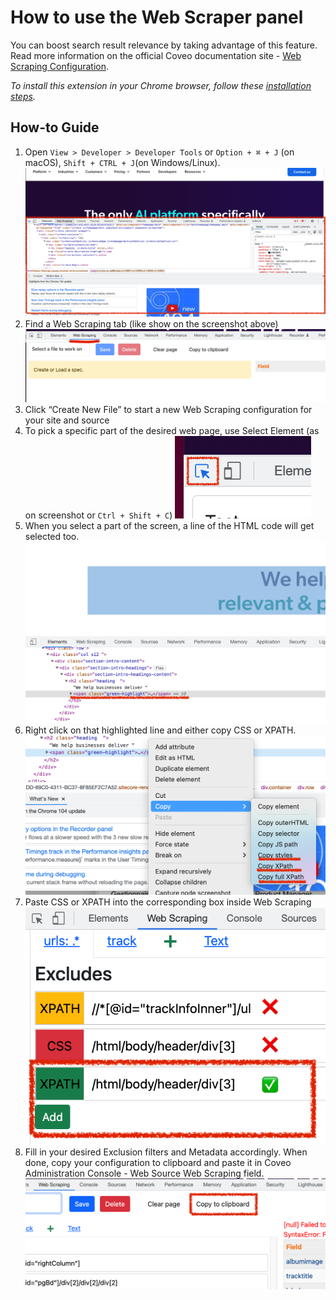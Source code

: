 # How to use the Web Scraper panel

You can boost search result relevance by taking advantage of this feature. Read more information on the official Coveo documentation site - [Web Scraping Configuration](https://docs.coveo.com/en/1874/index-content/web-scraping-configuration).

_To install this extension in your Chrome browser, follow these [installation steps](./install.md)._

## How-to Guide

1. Open `View > Developer > Developer Tools` or `Option + ⌘ + J` (on macOS), `Shift + CTRL + J`(on Windows/Linux).
   ![Developer Tools](./devtools.png)
1. Find a Web Scraping tab (like show on the screenshot above)
   ![Web Scraper panel](./panel.png)
1. Click “Create New File” to start a new Web Scraping configuration for your site and source
1. To pick a specific part of the desired web page, use Select Element (as on screenshot or `Ctrl + Shift + C`)
   ![findelement.png](./find_element.png)
1. When you select a part of the screen, a line of the HTML code will get selected too.
   ![Elements](./html_code_highlight.png)
1. Right click on that highlighted line and either copy CSS or XPATH.
   ![Copy paths from Elements](./copy_css_or_xpath.png)
1. Paste CSS or XPATH into the corresponding box inside Web Scraping
   ![Exclude rules](./excludes_rules.png)
1. Fill in your desired Exclusion filters and Metadata accordingly. When done, copy your configuration to clipboard and paste it in Coveo Administration Console - Web Source Web Scraping field.
   ![Copy to Clipboard](./copy_clipboard.png)
